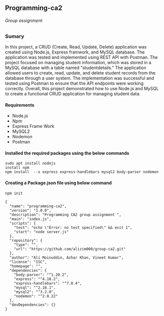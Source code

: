 ## Programming-ca2
###### Group assignment 

### Sumary

In this project, a CRUD (Create, Read, Update, Delete) application was created using Node.js, Express framwork, and MySQL database. The application was tested and implemented using REST API with Postman. The project focused on managing student information, which was stored in a MySQL database with a table named "studentdetails." The application allowed users to create, read, update, and delete student records from the database through a user system. The implementation was successful and tested using Postman to ensure that the API endpoints were working correctly. Overall, this project demonstrated how to use Node.js and MySQL to create a functional CRUD application for managing student data.

#### Requirements

* Node.js
* Npm
* Express Frame Work
* MySQL2
* Nodemon
* Postman

#### Installed the required packages using the below commands
```
sudo apt install nodejs
install npm
npm install  --s express express-handlebars mysql2 body-parser nodemon
```

#### Creating a Package.json file using below command
```
npm init
```
```
{
  "name": "programming-ca2",
  "version": "1.0.0",
  "description": "Programming CA2 group assignment ",
  "main": "index.js",
  "scripts": {
    "test": "echo \"Error: no test specified\" && exit 1",
    "start": "node server.js"
  },
  "repository": {
    "type": "",
    "url": "https://github.com/alizim000/group-ca2.git"
  },
  "author": "Ali Moinuddin, Azhar Khan, Vineet Kumar",
  "license": "ISC",
  "homepage": "",
  "dependencies": {
    "body-parser": "^1.20.2",
    "express": "^4.18.2",
    "express-handlebars": "^7.0.4",
    "mysql": "^2.18.1",
    "mysql2": "^3.2.0",
    "nodemon": "^2.0.22"
  },
  "devDependencies": {}
}
```










